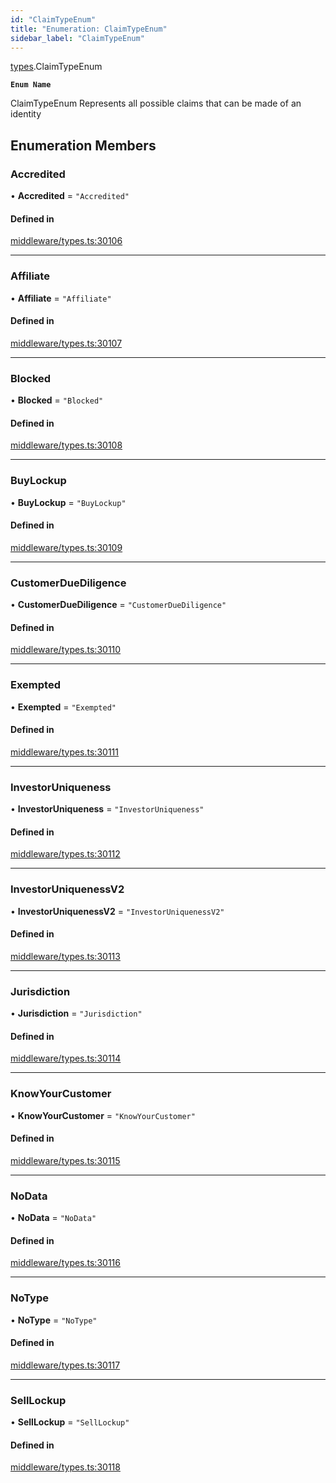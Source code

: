 ```yaml
---
id: "ClaimTypeEnum"
title: "Enumeration: ClaimTypeEnum"
sidebar_label: "ClaimTypeEnum"
---
```


[types](../../../modules/Types/Types.md).ClaimTypeEnum

**`Enum Name`**

 ClaimTypeEnum
 Represents all possible claims that can be made of an identity

## Enumeration Members

### Accredited

• **Accredited** = ``"Accredited"``

#### Defined in

[middleware/types.ts:30106](https://github.com/PolymeshAssociation/polymesh-sdk/blob/95f248df/src/middleware/types.ts#L30106)

___

### Affiliate

• **Affiliate** = ``"Affiliate"``

#### Defined in

[middleware/types.ts:30107](https://github.com/PolymeshAssociation/polymesh-sdk/blob/95f248df/src/middleware/types.ts#L30107)

___

### Blocked

• **Blocked** = ``"Blocked"``

#### Defined in

[middleware/types.ts:30108](https://github.com/PolymeshAssociation/polymesh-sdk/blob/95f248df/src/middleware/types.ts#L30108)

___

### BuyLockup

• **BuyLockup** = ``"BuyLockup"``

#### Defined in

[middleware/types.ts:30109](https://github.com/PolymeshAssociation/polymesh-sdk/blob/95f248df/src/middleware/types.ts#L30109)

___

### CustomerDueDiligence

• **CustomerDueDiligence** = ``"CustomerDueDiligence"``

#### Defined in

[middleware/types.ts:30110](https://github.com/PolymeshAssociation/polymesh-sdk/blob/95f248df/src/middleware/types.ts#L30110)

___

### Exempted

• **Exempted** = ``"Exempted"``

#### Defined in

[middleware/types.ts:30111](https://github.com/PolymeshAssociation/polymesh-sdk/blob/95f248df/src/middleware/types.ts#L30111)

___

### InvestorUniqueness

• **InvestorUniqueness** = ``"InvestorUniqueness"``

#### Defined in

[middleware/types.ts:30112](https://github.com/PolymeshAssociation/polymesh-sdk/blob/95f248df/src/middleware/types.ts#L30112)

___

### InvestorUniquenessV2

• **InvestorUniquenessV2** = ``"InvestorUniquenessV2"``

#### Defined in

[middleware/types.ts:30113](https://github.com/PolymeshAssociation/polymesh-sdk/blob/95f248df/src/middleware/types.ts#L30113)

___

### Jurisdiction

• **Jurisdiction** = ``"Jurisdiction"``

#### Defined in

[middleware/types.ts:30114](https://github.com/PolymeshAssociation/polymesh-sdk/blob/95f248df/src/middleware/types.ts#L30114)

___

### KnowYourCustomer

• **KnowYourCustomer** = ``"KnowYourCustomer"``

#### Defined in

[middleware/types.ts:30115](https://github.com/PolymeshAssociation/polymesh-sdk/blob/95f248df/src/middleware/types.ts#L30115)

___

### NoData

• **NoData** = ``"NoData"``

#### Defined in

[middleware/types.ts:30116](https://github.com/PolymeshAssociation/polymesh-sdk/blob/95f248df/src/middleware/types.ts#L30116)

___

### NoType

• **NoType** = ``"NoType"``

#### Defined in

[middleware/types.ts:30117](https://github.com/PolymeshAssociation/polymesh-sdk/blob/95f248df/src/middleware/types.ts#L30117)

___

### SellLockup

• **SellLockup** = ``"SellLockup"``

#### Defined in

[middleware/types.ts:30118](https://github.com/PolymeshAssociation/polymesh-sdk/blob/95f248df/src/middleware/types.ts#L30118)

